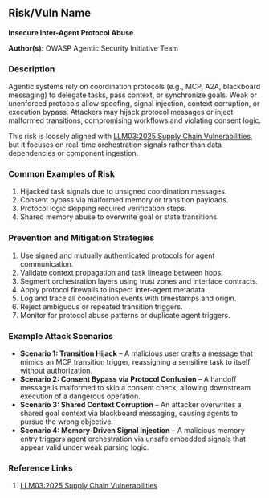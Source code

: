## Risk/Vuln Name
**Insecure Inter-Agent Protocol Abuse**

**Author(s):**
OWASP Agentic Security Initiative Team

### Description
Agentic systems rely on coordination protocols (e.g., MCP, A2A, blackboard messaging) to delegate tasks, pass context, or synchronize goals. Weak or unenforced protocols allow spoofing, signal injection, context corruption, or execution bypass. Attackers may hijack protocol messages or inject malformed transitions, compromising workflows and violating consent logic.

This risk is loosely aligned with [LLM03:2025 Supply Chain Vulnerabilities](https://genai.owasp.org/llmrisk/llm032025-supply-chain/), but it focuses on real-time orchestration signals rather than data dependencies or component ingestion.

### Common Examples of Risk
1. Hijacked task signals due to unsigned coordination messages.
2. Consent bypass via malformed memory or transition payloads.
3. Protocol logic skipping required verification steps.
4. Shared memory abuse to overwrite goal or state transitions.

### Prevention and Mitigation Strategies
1. Use signed and mutually authenticated protocols for agent communication.
2. Validate context propagation and task lineage between hops.
3. Segment orchestration layers using trust zones and interface contracts.
4. Apply protocol firewalls to inspect inter-agent metadata.
5. Log and trace all coordination events with timestamps and origin.
6. Reject ambiguous or repeated transition triggers.
7. Monitor for protocol abuse patterns or duplicate agent triggers.

### Example Attack Scenarios
- **Scenario 1: Transition Hijack** – A malicious user crafts a message that mimics an MCP transition trigger, reassigning a sensitive task to itself without authorization.
- **Scenario 2: Consent Bypass via Protocol Confusion** – A handoff message is malformed to skip a consent check, allowing downstream execution of a dangerous operation.
- **Scenario 3: Shared Context Corruption** – An attacker overwrites a shared goal context via blackboard messaging, causing agents to pursue the wrong objective.
- **Scenario 4: Memory-Driven Signal Injection** – A malicious memory entry triggers agent orchestration via unsafe embedded signals that appear valid under weak parsing logic.

### Reference Links
1. [LLM03:2025 Supply Chain Vulnerabilities](https://genai.owasp.org/llmrisk/llm032025-supply-chain/)